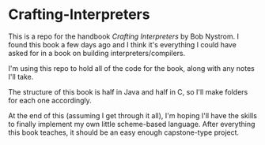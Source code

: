 # Crafting-Interpreters

This is a repo for the handbook *Crafting Interpreters* by Bob Nystrom.
I found this book a few days ago and I think it's everything I could
have asked for in a book on building interpreters/compilers.

I'm using this repo to hold all of the code for the book, along with
any notes I'll take.

The structure of this book is half in Java and half in C, so I'll make
folders for each one accordingly.

At the end of this (assuming I get through it all), I'm hoping I'll have
the skills to finally implement my own little scheme-based language.
After everything this book teaches, it should be an easy enough
capstone-type project.
